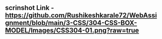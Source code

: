 ## scrinshot Link - https://github.com/Rushikeshkarale72/WebAssignment/blob/main/3-CSS/304-CSS-BOX-MODEL/Images/CSS304-01.png?raw=true
